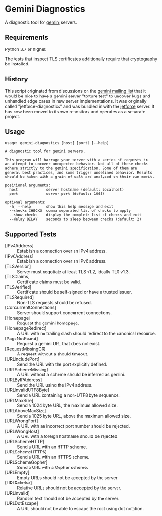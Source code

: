 # Gemini Diagnostics

A diagnostic tool for [gemini](https://portal.mozz.us/gemini/gemini.circumlunar.space/) servers.

## Requirements

Python 3.7 or higher.

The tests that inspect TLS certificates additionally require that [cryptography](https://cryptography.io/en/latest/installation/) be installed.

## History

This script originated from discussions on the [gemini mailing list](https://lists.orbitalfox.eu/listinfo/gemini) that it would be nice to have a gemini server "torture test" to uncover bugs and unhandled edge cases in new server implementations. It was originally called "jetforce-diagnostics" and was bundled in with the [jetforce](https://github.com/michael-lazar/jetforce) server. It has now been moved to its own repository and operates as a separate project.

## Usage

```
usage: gemini-diagnostics [host] [port] [--help]

A diagnostic tool for gemini servers.

This program will barrage your server with a series of requests in
an attempt to uncover unexpected behavior. Not all of these checks
adhere strictly to the gemini specification. Some of them are
general best practices, and some trigger undefined behavior. Results
should be taken with a grain of salt and analyzed on their own merit.

positional arguments:
  host             server hostname (default: localhost)
  port             server port (default: 1965)

optional arguments:
  -h, --help       show this help message and exit
  --checks CHECKS  comma separated list of checks to apply
  --show-checks    display the complete list of checks and exit
  --delay DELAY    seconds to sleep between checks (default: 2)
```

## Supported Tests

<dl>
<dt>[IPv4Address]</dt>
<dd>Establish a connection over an IPv4 address.</dd>

<dt>[IPv6Address]</dt>
<dd>Establish a connection over an IPv6 address.</dd>

<dt>[TLSVersion]</dt>
<dd>Server must negotiate at least TLS v1.2, ideally TLS v1.3.</dd>

<dt>[TLSClaims]</dt>
<dd>Certificate claims must be valid.</dd>

<dt>[TLSVerified]</dt>
<dd>Certificate should be self-signed or have a trusted issuer.</dd>

<dt>[TLSRequired]</dt>
<dd>Non-TLS requests should be refused.</dd>

<dt>[ConcurrentConnections]</dt>
<dd>Server should support concurrent connections.</dd>

<dt>[Homepage]</dt>
<dd>Request the gemini homepage.</dd>

<dt>[HomepageRedirect]</dt>
<dd>A URL with no trailing slash should redirect to the canonical resource.</dd>

<dt>[PageNotFound]</dt>
<dd>Request a gemini URL that does not exist.</dd>

<dt>[RequestMissingCR]</dt>
<dd>A request without a <CR> should timeout.</dd>

<dt>[URLIncludePort]</dt>
<dd>Send the URL with the port explicitly defined.</dd>

<dt>[URLSchemeMissing]</dt>
<dd>A URL without a scheme should be inferred as gemini.</dd>

<dt>[URLByIPAddress]</dt>
<dd>Send the URL using the IPv4 address.</dd>

<dt>[URLInvalidUTF8Byte]</dt>
<dd>Send a URL containing a non-UTF8 byte sequence.</dd>

<dt>[URLMaxSize]</dt>
<dd>Send a 1024 byte URL, the maximum allowed size.</dd>

<dt>[URLAboveMaxSize]</dt>
<dd>Send a 1025 byte URL, above the maximum allowed size.</dd>

<dt>[URLWrongPort]</dt>
<dd>A URL with an incorrect port number should be rejected.</dd>

<dt>[URLWrongHost]</dt>
<dd>A URL with a foreign hostname should be rejected.</dd>

<dt>[URLSchemeHTTP]</dt>
<dd>Send a URL with an HTTP scheme.</dd>

<dt>[URLSchemeHTTPS]</dt>
<dd>Send a URL with an HTTPS scheme.</dd>

<dt>[URLSchemeGopher]</dt>
<dd>Send a URL with a Gopher scheme.</dd>

<dt>[URLEmpty]</dt>
<dd>Empty URLs should not be accepted by the server.</dd>

<dt>[URLRelative]</dt>
<dd>Relative URLs should not be accepted by the server.</dd>

<dt>[URLInvalid]</dt>
<dd>Random text should not be accepted by the server.</dd>

<dt>[URLDotEscape]</dt>
<dd>A URL should not be able to escape the root using dot notation.</dd>

</dl>
